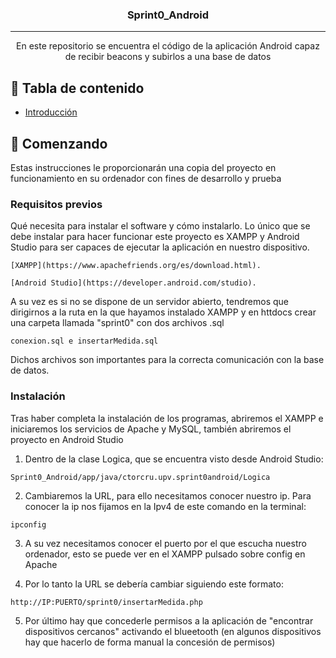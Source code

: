 <h3 align = "center"> Sprint0_Android </h3>

---
<p align = "center"> En este repositorio se encuentra el código de la aplicación Android capaz de recibir beacons y subirlos a una base de datos
    <br>
</p>

## 📝 Tabla de contenido

- [Introducción](#Getting_started)

## 🏁 Comenzando <a name = "getting_started"> </a>

Estas instrucciones le proporcionarán una copia del proyecto en funcionamiento en su ordenador con fines de desarrollo y prueba

### Requisitos previos

Qué necesita para instalar el software y cómo instalarlo.
Lo único que se debe instalar para hacer funcionar este proyecto es XAMPP y Android Studio para ser capaces de ejecutar la aplicación en nuestro dispositivo. 

```
[XAMPP](https://www.apachefriends.org/es/download.html).
```

```
[Android Studio](https://developer.android.com/studio).
```
A su vez es si no se dispone de un servidor abierto, tendremos que dirigirnos a la ruta en la que hayamos instalado XAMPP y en httdocs crear una carpeta llamada "sprint0" con dos archivos .sql

```
conexion.sql e insertarMedida.sql
```

Dichos archivos son importantes para la correcta comunicación con la base de datos.

### Instalación

Tras haber completa la instalación de los programas, abriremos el XAMPP e iniciaremos los servicios de Apache y MySQL, también abriremos el proyecto en Android Studio

1. Dentro de la clase Logica, que se encuentra visto desde Android Studio:

```
Sprint0_Android/app/java/ctorcru.upv.sprint0android/Logica
```

2. Cambiaremos la URL, para ello necesitamos conocer nuestro ip. Para conocer la ip nos fijamos en la Ipv4 de este comando en la terminal:

```
ipconfig
```

3. A su vez necesitamos conocer el puerto por el que escucha nuestro ordenador, esto se puede ver en el XAMPP pulsado sobre config en Apache

4. Por lo tanto la URL se debería cambiar siguiendo este formato:

```
http://IP:PUERTO/sprint0/insertarMedida.php
```

5. Por último hay que concederle permisos a la aplicación de "encontrar dispositivos cercanos" activando el blueetooth (en algunos dispositivos hay que hacerlo de forma manual la concesión de permisos)